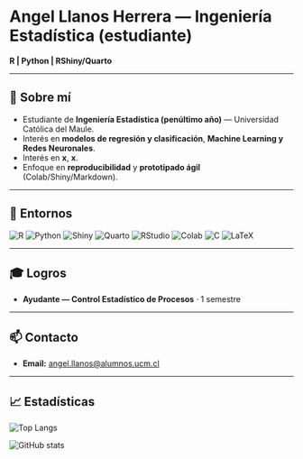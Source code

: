 # Angel Llanos Herrera — Ingeniería Estadística (estudiante)

**R | Python | RShiny/Quarto**

---

## 👋 Sobre mí

- Estudiante de **Ingeniería Estadística (penúltimo año)** — Universidad Católica del Maule.  
- Interés en **modelos de regresión y clasificación**, **Machine Learning y Redes Neuronales**.
- Interés en **x**, **x**. 
- Enfoque en **reproducibilidad** y **prototipado ágil** (Colab/Shiny/Markdown).

---

## 🧰 Entornos

![R](https://img.shields.io/badge/R-276DC3?logo=r&logoColor=white)
![Python](https://img.shields.io/badge/Python-3776AB?logo=python&logoColor=white)
![Shiny](https://img.shields.io/badge/Shiny-000000?logo=r&logoColor=white)
![Quarto](https://img.shields.io/badge/Quarto-2D2D2D?logo=quarto&logoColor=white)
![RStudio](https://img.shields.io/badge/RStudio-75AADB?logo=rstudio&logoColor=white)
![Colab](https://img.shields.io/badge/Colab-F9AB00?logo=googlecolab&logoColor=black)
![C](https://img.shields.io/badge/C-A8B9CC?logo=c&logoColor=black)
![LaTeX](https://img.shields.io/badge/LaTeX-008080?logo=latex&logoColor=white)

---

## 🎓 Logros

- **Ayudante — Control Estadístico de Procesos** · 1 semestre

---

## 📫 Contacto

- **Email:** angel.llanos@alumnos.ucm.cl

---

## 📈 Estadísticas

![Top Langs](https://github-readme-stats.vercel.app/api/top-langs/?username=AngelTLH&layout=compact&langs_count=6&hide=jupyter%20notebook,html,css&theme=tokyonight&cache_seconds=21600&v=2 "Lenguajes más usados")

![GitHub stats](https://github-readme-stats.vercel.app/api?username=AngelTLH&show_icons=true&theme=tokyonight&include_all_commits=true&count_private=true&cache_seconds=21600&v=2 "Estadísticas generales")
